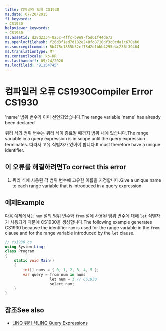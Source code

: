 ```yaml
---
title: 컴파일러 오류 CS1930
ms.date: 07/20/2015
f1_keywords:
- CS1930
helpviewer_keywords:
- CS1930
ms.assetid: d28d2334-825c-4ffc-b9e9-f5d61f44d672
ms.openlocfilehash: f26d3f1ed7d182e248fd8710df3c0cda1c670ab0
ms.sourcegitcommit: 5b475c1855b32cf78d2d1bbb4295e4c236f39464
ms.translationtype: MT
ms.contentlocale: ko-KR
ms.lasthandoff: 09/24/2020
ms.locfileid: "91154745"
---
```

# <a name="compiler-error-cs1930"></a><span data-ttu-id="73e5a-102">컴파일러 오류 CS1930</span><span class="sxs-lookup"><span data-stu-id="73e5a-102">Compiler Error CS1930</span></span>

<span data-ttu-id="73e5a-103">'name' 범위 변수가 이미 선언되었습니다.</span><span class="sxs-lookup"><span data-stu-id="73e5a-103">The range variable 'name' has already been declared</span></span>  
  
 <span data-ttu-id="73e5a-104">쿼리 식의 범위 변수는 쿼리 식이 종료될 때까지 범위 내에 있습니다.</span><span class="sxs-lookup"><span data-stu-id="73e5a-104">The range variable in a query expression is in scope until the query expression terminates.</span></span> <span data-ttu-id="73e5a-105">따라서 고유 식별자가 있어야 합니다.</span><span class="sxs-lookup"><span data-stu-id="73e5a-105">It must therefore have a unique identifier.</span></span>  
  
## <a name="to-correct-this-error"></a><span data-ttu-id="73e5a-106">이 오류를 해결하려면</span><span class="sxs-lookup"><span data-stu-id="73e5a-106">To correct this error</span></span>  
  
1. <span data-ttu-id="73e5a-107">쿼리 식에 사용된 각 범위 변수에 고유한 이름을 지정합니다.</span><span class="sxs-lookup"><span data-stu-id="73e5a-107">Give a unique name to each range variable that is introduced in a query expression.</span></span>  
  
## <a name="example"></a><span data-ttu-id="73e5a-108">예제</span><span class="sxs-lookup"><span data-stu-id="73e5a-108">Example</span></span>  

 <span data-ttu-id="73e5a-109">다음 예제에서는 `num` 절의 범위 변수와 `from` 절에 사용된 범위 변수에 대해 `let` 식별자가 사용되기 때문에 CS1930을 생성합니다.</span><span class="sxs-lookup"><span data-stu-id="73e5a-109">The following example generates CS1930 because the identifier `num` is used for the range variable in the `from` clause and for the range variable introduced by the `let` clause.</span></span>  
  
```csharp  
// cs1930.cs  
using System.Linq;  
class Program  
{  
    static void Main()  
    {  
        int[] nums = { 0, 1, 2, 3, 4, 5 };  
        var query = from num in nums  
                    let num = 3 // CS1930  
                    select num;
    }  
}  
```  
  
## <a name="see-also"></a><span data-ttu-id="73e5a-110">참조</span><span class="sxs-lookup"><span data-stu-id="73e5a-110">See also</span></span>

- [<span data-ttu-id="73e5a-111">LINQ 쿼리 식</span><span class="sxs-lookup"><span data-stu-id="73e5a-111">LINQ Query Expressions</span></span>](../linq/index.md)

